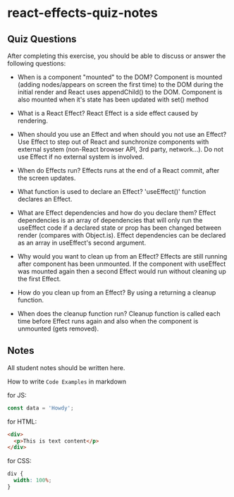 # react-effects-quiz-notes

## Quiz Questions

After completing this exercise, you should be able to discuss or answer the following questions:

- When is a component "mounted" to the DOM?
  Component is mounted (adding nodes/appears on screen the first time) to the DOM during the initial render and React uses appendChild() to the DOM. Component is also mounted when it's state has been updated with set() method

- What is a React Effect?
  React Effect is a side effect caused by rendering.

- When should you use an Effect and when should you not use an Effect?
  Use Effect to step out of React and sunchronize components with external system (non-React browser API, 3rd party, network...).
  Do not use Effect if no external system is involved.

- When do Effects run?
  Effects runs at the end of a React commit, after the screen updates.

- What function is used to declare an Effect?
  'useEffect()' function declares an Effect.

- What are Effect dependencies and how do you declare them?
  Effect dependencies is an array of dependencies that will only run the useEffect code if a declared state or prop has been changed between render (compares with Object.is). Effect dependencies can be declared as an array in useEffect's second argument.

- Why would you want to clean up from an Effect?
  Effects are still running after component has been unmounted. If the component with useEffect was mounted again then a second Effect would run without cleaning up the first Effect.

- How do you clean up from an Effect?
  By using a returning a cleanup function.

- When does the cleanup function run?
  Cleanup function is called each time before Effect runs again and also when the component is unmounted (gets removed).

## Notes

All student notes should be written here.

How to write `Code Examples` in markdown

for JS:

```javascript
const data = 'Howdy';
```

for HTML:

```html
<div>
  <p>This is text content</p>
</div>
```

for CSS:

```css
div {
  width: 100%;
}
```
